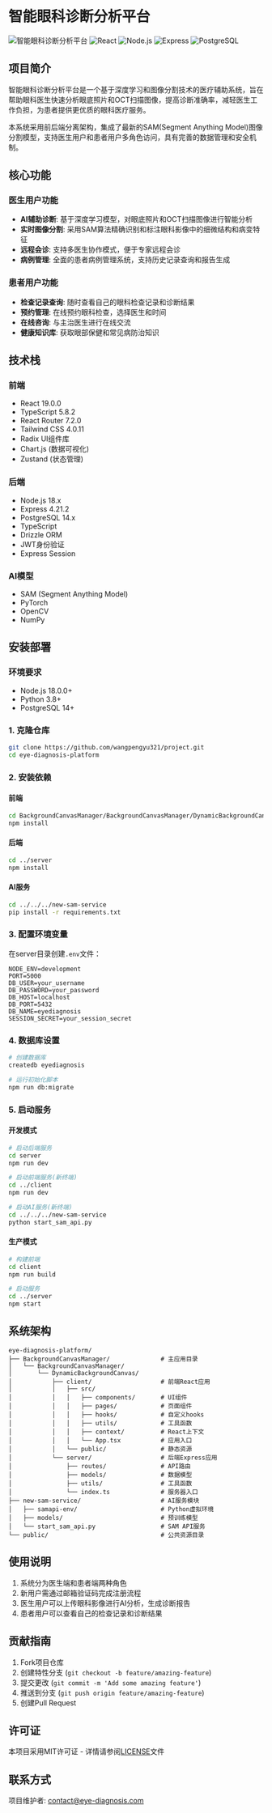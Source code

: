# 智能眼科诊断分析平台

![智能眼科诊断分析平台](https://img.shields.io/badge/版本-1.0.0-blue)
![React](https://img.shields.io/badge/React-19.0.0-61DAFB?logo=react)
![Node.js](https://img.shields.io/badge/Node.js-18.x-339933?logo=node.js)
![Express](https://img.shields.io/badge/Express-4.21.2-000000?logo=express)
![PostgreSQL](https://img.shields.io/badge/PostgreSQL-14.x-336791?logo=postgresql)

## 项目简介

智能眼科诊断分析平台是一个基于深度学习和图像分割技术的医疗辅助系统，旨在帮助眼科医生快速分析眼底照片和OCT扫描图像，提高诊断准确率，减轻医生工作负担，为患者提供更优质的眼科医疗服务。

本系统采用前后端分离架构，集成了最新的SAM(Segment Anything Model)图像分割模型，支持医生用户和患者用户多角色访问，具有完善的数据管理和安全机制。

## 核心功能

### 医生用户功能
- **AI辅助诊断**: 基于深度学习模型，对眼底照片和OCT扫描图像进行智能分析
- **实时图像分割**: 采用SAM算法精确识别和标注眼科影像中的细微结构和病变特征
- **远程会诊**: 支持多医生协作模式，便于专家远程会诊
- **病例管理**: 全面的患者病例管理系统，支持历史记录查询和报告生成

### 患者用户功能
- **检查记录查询**: 随时查看自己的眼科检查记录和诊断结果
- **预约管理**: 在线预约眼科检查，选择医生和时间
- **在线咨询**: 与主治医生进行在线交流
- **健康知识库**: 获取眼部保健和常见病防治知识

## 技术栈

### 前端
- React 19.0.0
- TypeScript 5.8.2
- React Router 7.2.0
- Tailwind CSS 4.0.11
- Radix UI组件库
- Chart.js (数据可视化)
- Zustand (状态管理)

### 后端
- Node.js 18.x
- Express 4.21.2
- PostgreSQL 14.x
- TypeScript
- Drizzle ORM
- JWT身份验证
- Express Session

### AI模型
- SAM (Segment Anything Model)
- PyTorch
- OpenCV
- NumPy

## 安装部署

### 环境要求
- Node.js 18.0.0+
- Python 3.8+
- PostgreSQL 14+

### 1. 克隆仓库
```bash
git clone https://github.com/wangpengyu321/project.git
cd eye-diagnosis-platform
```

### 2. 安装依赖

#### 前端
```bash
cd BackgroundCanvasManager/BackgroundCanvasManager/DynamicBackgroundCanvas/client
npm install
```

#### 后端
```bash
cd ../server
npm install
```

#### AI服务
```bash
cd ../../../new-sam-service
pip install -r requirements.txt
```

### 3. 配置环境变量
在server目录创建`.env`文件：
```
NODE_ENV=development
PORT=5000
DB_USER=your_username
DB_PASSWORD=your_password
DB_HOST=localhost
DB_PORT=5432
DB_NAME=eyediagnosis
SESSION_SECRET=your_session_secret
```

### 4. 数据库设置
```bash
# 创建数据库
createdb eyediagnosis

# 运行初始化脚本
npm run db:migrate
```

### 5. 启动服务

#### 开发模式
```bash
# 启动后端服务
cd server
npm run dev

# 启动前端服务(新终端)
cd ../client
npm run dev

# 启动AI服务(新终端)
cd ../../../new-sam-service
python start_sam_api.py
```

#### 生产模式
```bash
# 构建前端
cd client
npm run build

# 启动服务
cd ../server
npm start
```

## 系统架构

```
eye-diagnosis-platform/
├── BackgroundCanvasManager/              # 主应用目录
│   └── BackgroundCanvasManager/
│       └── DynamicBackgroundCanvas/
│           ├── client/                   # 前端React应用
│           │   ├── src/
│           │   │   ├── components/       # UI组件
│           │   │   ├── pages/            # 页面组件
│           │   │   ├── hooks/            # 自定义hooks
│           │   │   ├── utils/            # 工具函数
│           │   │   ├── context/          # React上下文
│           │   │   └── App.tsx           # 应用入口
│           │   └── public/               # 静态资源
│           └── server/                   # 后端Express应用
│               ├── routes/               # API路由
│               ├── models/               # 数据模型
│               ├── utils/                # 工具函数
│               └── index.ts              # 服务器入口
├── new-sam-service/                      # AI服务模块
│   ├── samapi-env/                       # Python虚拟环境
│   ├── models/                           # 预训练模型
│   └── start_sam_api.py                  # SAM API服务
└── public/                               # 公共资源目录
```

## 使用说明

1. 系统分为医生端和患者端两种角色
2. 新用户需通过邮箱验证码完成注册流程
3. 医生用户可以上传眼科影像进行AI分析，生成诊断报告
4. 患者用户可以查看自己的检查记录和诊断结果

## 贡献指南

1. Fork项目仓库
2. 创建特性分支 (`git checkout -b feature/amazing-feature`)
3. 提交更改 (`git commit -m 'Add some amazing feature'`)
4. 推送到分支 (`git push origin feature/amazing-feature`)
5. 创建Pull Request

## 许可证

本项目采用MIT许可证 - 详情请参阅[LICENSE](LICENSE)文件

## 联系方式

项目维护者: contact@eye-diagnosis.com
